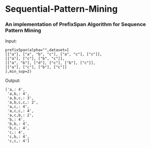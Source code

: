 # Sequential-Pattern-Mining
### An implementation of PrefixSpan Algorithm for Sequence Pattern Mining

Input:
```
prefixSpan(alpha="",dataset=[
[["a"], ["a", "b", "c"], ["a", "c"], ["c"]],
[["a"], ["c"], ["b", "c"]],
[["a", "b"], ["d"], ["c"], ["b"], ["c"]],
[["a"], ["c"], ["b"], ["c"]]
],min_sup=2)

```
Output: 
```
['a,: 4',
 'a,b,: 4',
 'a,b,c,: 3',
 'a,b,c,c,: 2',
 'a,c,: 4',
 'a,c,c,: 4',
 'a,c,b,: 2',
 'b,: 4',
 'b,b,: 4',
 'b,c,: 4',
 'c,: 4',
 'c,b,: 4',
 'c,c,: 4']
```
